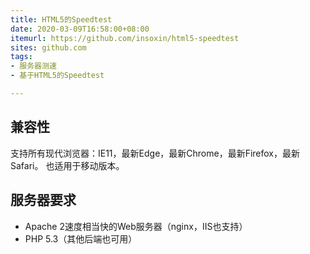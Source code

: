 ```yaml
---
title: HTML5的Speedtest
date: 2020-03-09T16:58:00+08:00
itemurl: https://github.com/insoxin/html5-speedtest
sites: github.com
tags:
- 服务器测速
- 基于HTML5的Speedtest

---
```

## 兼容性

支持所有现代浏览器：IE11，最新Edge，最新Chrome，最新Firefox，最新Safari。 也适用于移动版本。

## 服务器要求

* Apache 2速度相当快的Web服务器（nginx，IIS也支持）
* PHP 5.3（其他后端也可用）